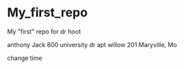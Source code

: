 # My_first_repo
My "first" repo for dr hoot

anthony Jack 
800 university dr apt willow 201 Maryville, Mo

change time
